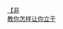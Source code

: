[【非](http://tieba.baidu.com/p/2570456433?see_lz=1&pn=)   
[教你怎样让你立于](http://tieba.baidu.com/p/2570791528?see_lz=1&pn=)   

